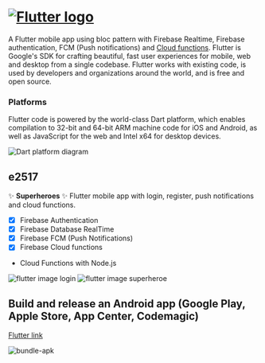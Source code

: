 # [![Flutter logo][]][flutter.dev]

A Flutter mobile app using bloc pattern with Firebase Realtime, Firebase authentication, FCM (Push notifications) and [Cloud functions]. Flutter is Google's SDK for crafting beautiful, fast user experiences for mobile, web and desktop from a single codebase. Flutter works with existing
code, is used by developers and organizations around the world, and is free and open source.

### Platforms

Flutter code is powered by the world-class Dart platform, which enables
compilation to 32-bit and 64-bit ARM machine code for iOS and Android, as well
as JavaScript for the web and Intel x64 for desktop devices.

![Dart platform diagram][]

## e2517

:sparkles: **Superheroes** :sparkles:
Flutter mobile app with login, register, push notifications and cloud functions.
- [x] Firebase Authentication
- [x] Firebase Database RealTime
- [x] Firebase FCM (Push Notifications)
- [x] Firebase Cloud functions

* Cloud Functions with Node.js 

![flutter image login][] ![flutter image superheroe][]

## Build and release an Android app (Google Play, Apple Store, App Center, Codemagic)

[Flutter link]

![bundle-apk][]

[flutter logo]: https://raw.githubusercontent.com/flutter/website/master/src/_assets/image/flutter-lockup.png
[flutter.dev]: https://flutter.dev
[dart platform diagram]: https://github.com/flutter/website/blob/master/src/images/homepage/dart-diagram-small.png
[cloud functions]: https://github.com/E2517/e2517CloudFunctions
[flutter image login]: http://achoweb.es/wp-content/uploads/2020/06/login.png
[flutter image superheroe]: http://achoweb.es/wp-content/uploads/2020/06/superheroe.png
[bundle-apk]: http://achoweb.es/wp-content/uploads/2020/06/apk.jpg
[Flutter link]: https://flutter.dev/docs/deployment/android
